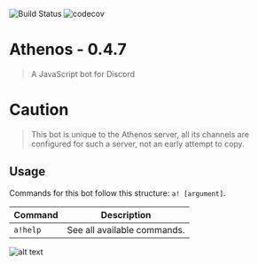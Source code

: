 ![Build Status](https://travis-ci.org/Snuffinho/athenos708119159.svg?branch=develop)
![codecov](https://codecov.io/gh/Snuffinho/athenos708119159/branch/develop/graph/badge.svg)

# Athenos - 0.4.7
> A JavaScript bot for Discord

# Caution

> This bot is unique to the Athenos server, all its channels are configured for such a server, not an early attempt to copy.


## Usage

Commands for this bot follow this structure: `a! [argument]`.

| Command | Description
|---------|-------------|
| `a!help` | See all available commands. |

![alt text](https://i.imgur.com/4JaNmFp.png)
